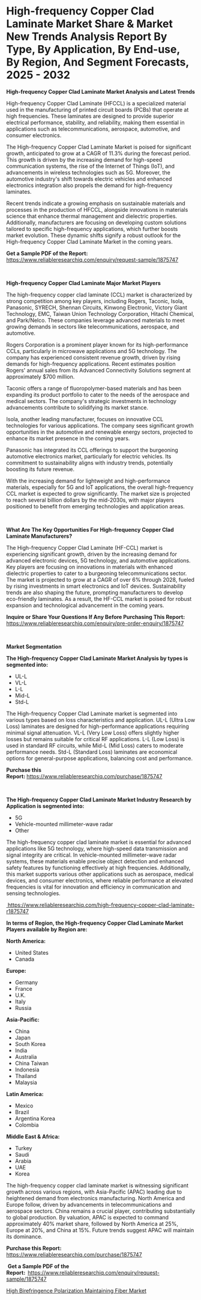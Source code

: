 <p><h1>High-frequency Copper Clad Laminate Market Share & Market New Trends Analysis Report By Type, By Application, By End-use, By Region, And Segment Forecasts, 2025 - 2032</h1></p><p><strong>High-frequency Copper Clad Laminate Market Analysis and Latest Trends</strong></p>
<p><p>High-frequency Copper Clad Laminate (HFCCL) is a specialized material used in the manufacturing of printed circuit boards (PCBs) that operate at high frequencies. These laminates are designed to provide superior electrical performance, stability, and reliability, making them essential in applications such as telecommunications, aerospace, automotive, and consumer electronics.</p><p>The High-frequency Copper Clad Laminate Market is poised for significant growth, anticipated to grow at a CAGR of 11.3% during the forecast period. This growth is driven by the increasing demand for high-speed communication systems, the rise of the Internet of Things (IoT), and advancements in wireless technologies such as 5G. Moreover, the automotive industry's shift towards electric vehicles and enhanced electronics integration also propels the demand for high-frequency laminates.</p><p>Recent trends indicate a growing emphasis on sustainable materials and processes in the production of HFCCL, alongside innovations in materials science that enhance thermal management and dielectric properties. Additionally, manufacturers are focusing on developing custom solutions tailored to specific high-frequency applications, which further boosts market evolution. These dynamic shifts signify a robust outlook for the High-frequency Copper Clad Laminate Market in the coming years.</p></p>
<p><strong>Get a Sample PDF of the Report:&nbsp;</strong> <a href="https://www.reliableresearchiq.com/enquiry/request-sample/1875747?utm_campaign=2739&utm_medium=2&utm_source=Github&utm_content=ia&utm_term=07042025&utm_id=high-frequency-copper-clad-laminate">https://www.reliableresearchiq.com/enquiry/request-sample/1875747</a></p>
<p>&nbsp;</p>
<p><strong>High-frequency Copper Clad Laminate Major Market Players</strong></p>
<p><p>The high-frequency copper clad laminate (CCL) market is characterized by strong competition among key players, including Rogers, Taconic, Isola, Panasonic, SYRECH, Shennan Circuits, Kinwong Electronic, Victory Giant Technology, EMC, Taiwan Union Technology Corporation, Hitachi Chemical, and Park/Nelco. These companies leverage advanced materials to meet growing demands in sectors like telecommunications, aerospace, and automotive.</p><p>Rogers Corporation is a prominent player known for its high-performance CCLs, particularly in microwave applications and 5G technology. The company has experienced consistent revenue growth, driven by rising demands for high-frequency applications. Recent estimates position Rogers' annual sales from its Advanced Connectivity Solutions segment at approximately $700 million.</p><p>Taconic offers a range of fluoropolymer-based materials and has been expanding its product portfolio to cater to the needs of the aerospace and medical sectors. The company's strategic investments in technology advancements contribute to solidifying its market stance.</p><p>Isola, another leading manufacturer, focuses on innovative CCL technologies for various applications. The company sees significant growth opportunities in the automotive and renewable energy sectors, projected to enhance its market presence in the coming years.</p><p>Panasonic has integrated its CCL offerings to support the burgeoning automotive electronics market, particularly for electric vehicles. Its commitment to sustainability aligns with industry trends, potentially boosting its future revenue.</p><p>With the increasing demand for lightweight and high-performance materials, especially for 5G and IoT applications, the overall high-frequency CCL market is expected to grow significantly. The market size is projected to reach several billion dollars by the mid-2030s, with major players positioned to benefit from emerging technologies and application areas.</p></p>
<p>&nbsp;</p>
<p><strong>What Are The Key Opportunities For High-frequency Copper Clad Laminate Manufacturers?</strong></p>
<p><p>The High-frequency Copper Clad Laminate (HF-CCL) market is experiencing significant growth, driven by the increasing demand for advanced electronic devices, 5G technology, and automotive applications. Key players are focusing on innovations in materials with enhanced dielectric properties to cater to a burgeoning telecommunications sector. The market is projected to grow at a CAGR of over 6% through 2028, fueled by rising investments in smart electronics and IoT devices. Sustainability trends are also shaping the future, prompting manufacturers to develop eco-friendly laminates. As a result, the HF-CCL market is poised for robust expansion and technological advancement in the coming years.</p></p>
<p><strong>Inquire or Share Your Questions If Any Before Purchasing This Report:</strong> <a href="https://www.reliableresearchiq.com/enquiry/pre-order-enquiry/1875747?utm_campaign=2739&utm_medium=2&utm_source=Github&utm_content=ia&utm_term=07042025&utm_id=high-frequency-copper-clad-laminate">https://www.reliableresearchiq.com/enquiry/pre-order-enquiry/1875747</a></p>
<p>&nbsp;</p>
<p><strong>Market Segmentation</strong></p>
<p><strong>The High-frequency Copper Clad Laminate Market Analysis by types is segmented into:</strong></p>
<p><ul><li>UL-L</li><li>VL-L</li><li>L-L</li><li>Mid-L</li><li>Std-L</li></ul></p>
<p><p>The High-frequency Copper Clad Laminate market is segmented into various types based on loss characteristics and application. UL-L (Ultra Low Loss) laminates are designed for high-performance applications requiring minimal signal attenuation. VL-L (Very Low Loss) offers slightly higher losses but remains suitable for critical RF applications. L-L (Low Loss) is used in standard RF circuits, while Mid-L (Mid Loss) caters to moderate performance needs. Std-L (Standard Loss) laminates are economical options for general-purpose applications, balancing cost and performance.</p></p>
<p><strong>Purchase this Report:&nbsp;</strong><a href="https://www.reliableresearchiq.com/purchase/1875747?utm_campaign=2739&utm_medium=2&utm_source=Github&utm_content=ia&utm_term=07042025&utm_id=high-frequency-copper-clad-laminate">https://www.reliableresearchiq.com/purchase/1875747</a></p>
<p>&nbsp;</p>
<p><strong>The High-frequency Copper Clad Laminate Market Industry Research by Application is segmented into:</strong></p>
<p><ul><li>5G</li><li>Vehicle-mounted millimeter-wave radar</li><li>Other</li></ul></p>
<p><p>The high-frequency copper clad laminate market is essential for advanced applications like 5G technology, where high-speed data transmission and signal integrity are critical. In vehicle-mounted millimeter-wave radar systems, these materials enable precise object detection and enhanced safety features by functioning effectively at high frequencies. Additionally, this market supports various other applications such as aerospace, medical devices, and consumer electronics, where reliable performance at elevated frequencies is vital for innovation and efficiency in communication and sensing technologies.</p></p>
<p><a href="https://www.reliableresearchiq.com/high-frequency-copper-clad-laminate-r1875747?utm_campaign=2739&utm_medium=2&utm_source=Github&utm_content=ia&utm_term=07042025&utm_id=high-frequency-copper-clad-laminate">&nbsp;https://www.reliableresearchiq.com/high-frequency-copper-clad-laminate-r1875747</a></p>
<p><strong>In terms of Region, the High-frequency Copper Clad Laminate Market Players available by Region are:</strong></p>
<p>
    <p> <strong> North America: </strong>
        <ul>
            <li>United States</li>
            <li>Canada</li>
        </ul>
        </p> 
    <p> <strong> Europe: </strong>
        <ul>
            <li>Germany</li>
            <li>France</li>
            <li>U.K.</li>
            <li>Italy</li>
            <li>Russia</li>
        </ul>
        </p> 
    <p> <strong> Asia-Pacific: </strong>
        <ul>
            <li>China</li>
            <li>Japan</li>
            <li>South Korea</li>
            <li>India</li>
            <li>Australia</li>
            <li>China Taiwan</li>
            <li>Indonesia</li>
            <li>Thailand</li>
            <li>Malaysia</li>
        </ul>
        </p> 
    <p> <strong> Latin America: </strong>
        <ul>
            <li>Mexico</li>
            <li>Brazil</li>
            <li>Argentina Korea</li>
            <li>Colombia</li>
        </ul>
        </p> 
    <p> <strong> Middle East & Africa: </strong>
        <ul>
            <li>Turkey</li>
            <li>Saudi</li>
            <li>Arabia</li>
            <li>UAE</li>
            <li>Korea</li>
        </ul>
    </p>
    </p>
<p><p>The high-frequency copper clad laminate market is witnessing significant growth across various regions, with Asia-Pacific (APAC) leading due to heightened demand from electronics manufacturing. North America and Europe follow, driven by advancements in telecommunications and aerospace sectors. China remains a crucial player, contributing substantially to global production. By valuation, APAC is expected to command approximately 40% market share, followed by North America at 25%, Europe at 20%, and China at 15%. Future trends suggest APAC will maintain its dominance.</p></p>
<p><strong>Purchase this Report: </strong><a href="https://www.reliableresearchiq.com/purchase/1875747?utm_campaign=2739&utm_medium=2&utm_source=Github&utm_content=ia&utm_term=07042025&utm_id=high-frequency-copper-clad-laminate">https://www.reliableresearchiq.com/purchase/1875747</a></p>
<p>&nbsp;<strong>Get a Sample PDF of the Report:&nbsp;&nbsp;</strong><a href="https://www.reliableresearchiq.com/enquiry/request-sample/1875747?utm_campaign=2739&utm_medium=2&utm_source=Github&utm_content=ia&utm_term=07042025&utm_id=high-frequency-copper-clad-laminate">https://www.reliableresearchiq.com/enquiry/request-sample/1875747</a></p>
<p><strong></strong></p>
<p><p><a href="https://github.com/abbislposival/Market-Research-Report-List-2/blob/main/high-birefringence-polarization-maintaining-fiber-market.md?utm_campaign=2739&utm_medium=2&utm_source=Github&utm_content=ia&utm_term=07042025&utm_id=high-frequency-copper-clad-laminate">High Birefringence Polarization Maintaining Fiber Market</a></p></p>